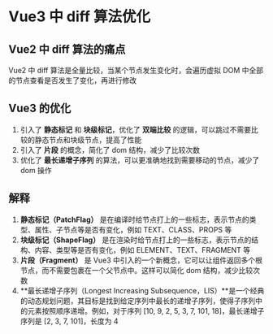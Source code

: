 # Vue3 中 diff 算法优化

## Vue2 中 diff 算法的痛点

Vue2 中 diff 算法是全量比较，当某个节点发生变化时，会遍历虚拟 DOM 中全部的节点查看是否发生了变化，再进行修改

## Vue3 的优化

1. 引入了 **静态标记** 和 **块级标记**，优化了 **双端比较** 的逻辑，可以跳过不需要比较的静态节点和块级节点，提高了性能
2. 引入了 **片段** 的概念，简化了 dom 结构，减少了比较次数
3. 优化了 **最长递增子序列** 的算法，可以更准确地找到需要移动的节点，减少了 dom 操作

## 解释

1. **静态标记（PatchFlag）** 是在编译时给节点打上的一些标志，表示节点的类型、属性、子节点等是否有变化，例如 TEXT、CLASS、PROPS 等
2. **块级标记（ShapeFlag）** 是在渲染时给节点打上的一些标志，表示节点的结构、内容、类型等是否有变化，例如 ELEMENT、TEXT、FRAGMENT 等
3. **片段（Fragment）** 是 Vue3 中引入的一个新概念，它可以让组件返回多个根节点，而不需要包裹在一个父节点中。这样可以简化 dom 结构，减少比较次数
4. **最长递增子序列（Longest Increasing Subsequence，LIS）**是一个经典的动态规划问题，其目标是找到给定序列中最长的递增子序列，使得子序列中的元素按照顺序递增。例如，对于序列 [10, 9, 2, 5, 3, 7, 101, 18]，最长递增子序列是 [2, 3, 7, 101]，长度为 4
